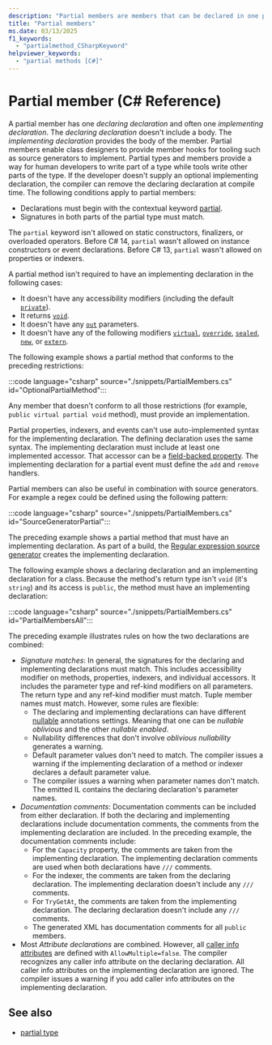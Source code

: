 ```yaml
---
description: "Partial members are members that can be declared in one partial type declaration and defined in a separate partial type declaration."
title: "Partial members"
ms.date: 03/13/2025
f1_keywords: 
  - "partialmethod_CSharpKeyword"
helpviewer_keywords: 
  - "partial methods [C#]"
---
```

# Partial member (C# Reference)

A partial member has one *declaring declaration* and often one *implementing declaration*. The *declaring declaration* doesn't include a body. The *implementing declaration* provides the body of the member. Partial members enable class designers to provide member hooks for tooling such as source generators to implement. Partial types and members provide a way for human developers to write part of a type while tools write other parts of the type. If the developer doesn't supply an optional implementing declaration, the compiler can remove the declaring declaration at compile time. The following conditions apply to partial members:

- Declarations must begin with the contextual keyword [partial](../../language-reference/keywords/partial-type.md).
- Signatures in both parts of the partial type must match.

The `partial` keyword isn't allowed on static constructors, finalizers, or overloaded operators. Before C# 14, `partial` wasn't allowed on instance constructors or event declarations. Before C# 13, `partial` wasn't allowed on properties or indexers.

A partial method isn't required to have an implementing declaration in the following cases:

- It doesn't have any accessibility modifiers (including the default [`private`](../../language-reference/keywords/private.md)).
- It returns [`void`](../../language-reference/builtin-types/void.md).
- It doesn't have any [`out`](method-parameters.md#out-parameter-modifier) parameters.
- It doesn't have any of the following modifiers [`virtual`](../../language-reference/keywords/virtual.md), [`override`](../../language-reference/keywords/override.md), [`sealed`](../../language-reference/keywords/sealed.md), [`new`](../../language-reference/keywords/new-modifier.md), or [`extern`](../../language-reference/keywords/extern.md).

The following example shows a partial method that conforms to the preceding restrictions:

:::code language="csharp" source="./snippets/PartialMembers.cs" id="OptionalPartialMethod":::

Any member that doesn't conform to all those restrictions (for example, `public virtual partial void` method), must provide an implementation.

Partial properties, indexers, and events can't use auto-implemented syntax for the implementing declaration. The defining declaration uses the same syntax. The implementing declaration must include at least one implemented accessor. That accessor can be a [field-backed property](./field.md). The implementing declaration for a partial event must define the `add` and `remove` handlers.

Partial members can also be useful in combination with source generators. For example a regex could be defined using the following pattern:

:::code language="csharp" source="./snippets/PartialMembers.cs" id="SourceGeneratorPartial":::

The preceding example shows a partial method that must have an implementing declaration. As part of a build, the [Regular expression source generator](../../../standard/base-types/regular-expression-source-generators.md) creates the implementing declaration.

The following example shows a declaring declaration and an implementing declaration for a class. Because the method's return type isn't `void` (it's `string`) and its access is `public`, the method must have an implementing declaration:

:::code language="csharp" source="./snippets/PartialMembers.cs" id="PartialMembersAll":::

The preceding example illustrates rules on how the two declarations are combined:

- *Signature matches*: In general, the signatures for the declaring and implementing declarations must match. This includes accessibility modifier on methods, properties, indexers, and individual accessors. It includes the parameter type and ref-kind modifiers on all parameters. The return type and any ref-kind modifier must match. Tuple member names must match. However, some rules are flexible:
  - The declaring and implementing declarations can have different [nullable](../compiler-options/language.md#nullable) annotations settings. Meaning that one can be *nullable oblivious* and the other *nullable enabled*.
  - Nullability differences that don't involve *oblivious nullability* generates a warning.
  - Default parameter values don't need to match. The compiler issues a warning if the implementing declaration of a method or indexer declares a default parameter value.
  - The compiler issues a warning when parameter names don't match. The emitted IL contains the declaring declaration's parameter names.
- *Documentation comments*: Documentation comments can be included from either declaration. If both the declaring and implementing declarations include documentation comments, the comments from the implementing declaration are included. In the preceding example, the documentation comments include:
  - For the `Capacity` property, the comments are taken from the implementing declaration. The implementing declaration comments are used when both declarations have `///` comments.
  - For the indexer, the comments are taken from the declaring declaration. The implementing declaration doesn't include any `///` comments.
  - For `TryGetAt`, the comments are taken from the implementing declaration. The declaring declaration doesn't include any `///` comments.
  - The generated XML has documentation comments for all `public` members.
- Most *Attribute declarations* are combined. However, all [caller info attributes](../attributes/caller-information.md) are defined with `AllowMultiple=false`. The compiler recognizes any caller info attribute on the declaring declaration. All caller info attributes on the implementing declaration are ignored. The compiler issues a warning if you add caller info attributes on  the implementing declaration.

## See also

- [partial type](partial-type.md)
